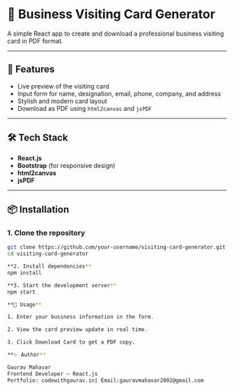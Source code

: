# 💼 Business Visiting Card Generator

A simple React app to create and download a professional business visiting card in PDF format.

---

## 🚀 Features

- Live preview of the visiting card  
- Input form for name, designation, email, phone, company, and address  
- Stylish and modern card layout  
- Download as PDF using `html2canvas` and `jsPDF`

---

## 🛠️ Tech Stack

- **React.js**
- **Bootstrap** (for responsive design)
- **html2canvas**
- **jsPDF**

---

## 📦 Installation

### 1. Clone the repository

```bash
git clone https://github.com/your-username/visiting-card-generator.git
cd visiting-card-generator

**2. Install dependencies**
npm install

**3. Start the development server**
npm start

**📄 Usage**

1. Enter your business information in the form.

2. View the card preview update in real time.

3. Click Download Card to get a PDF copy.

**✨ Author**

Gaurav Mahavar
Frontend Developer – React.js
Portfolio: codewithgaurav.in| Email:gauravmahavar2002@gmail.com



